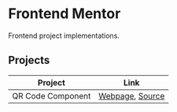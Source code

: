 # Frontend Mentor
Frontend project implementations.

## Projects
|      Project      |                                                                                  Link                                                                                  |
|:-----------------:|:----------------------------------------------------------------------------------------------------------------------------------------------------------------------:|
| QR Code Component | [Webpage](https://jc-progjava.github.io/FrontendMentor/qr-code-component/), [Source](https://github.com/JC-ProgJava/FrontendMentor/tree/master/docs/qr-code-component) |



